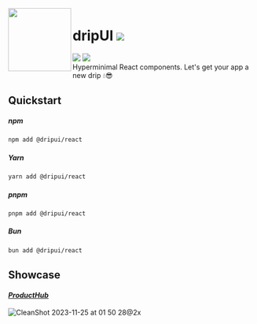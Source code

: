   <img src="https://github.com/dripui/dripui/assets/2014360/caa3a11b-d5d7-498f-93b2-4a78e19b7d95" height=128 align="left"/>
  <h1>dripUI <a href="https://www.github.com/dripui/dripui/releases/latest"><img src="https://img.shields.io/github/v/release/dripui/dripui?label&color=blue"/></a></h1>
<a href="https://www.github.com/dripui/dripui/blob/main/LICENSE"
><img src="https://img.shields.io/github/license/dripui/dripui?color=blue"/></a> <a href="https://conventionalcommits.org"><img src="https://img.shields.io/badge/Conventional%20Commits-1.0.0-%232181c1?logo=conventionalcommits&logoColor=white"/></a>
<br>Hyperminimal React components. Let's get your app a new drip 💧😎

<br>

## Quickstart

##### npm

```sh
npm add @dripui/react
```

##### Yarn

```sh
yarn add @dripui/react
```

##### pnpm

```sh
pnpm add @dripui/react
```

##### Bun

```sh
bun add @dripui/react
```

## Showcase

#### _[ProductHub](https://github.com/yamcodes/ProductHub)_

![CleanShot 2023-11-25 at 01 50 28@2x](https://github.com/dripui/dripui/assets/2014360/4b5f14d9-59c4-4c3c-a431-5382aa19377b)

